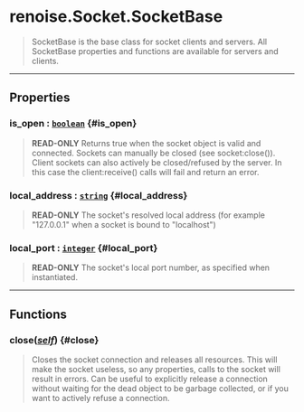# renoise.Socket.SocketBase  
> SocketBase is the base class for socket clients and servers. All
> SocketBase properties and functions are available for servers and clients.  

<!-- toc -->
  

---  
## Properties
### is_open : [`boolean`](../../API/builtins/boolean.md) {#is_open}
> **READ-ONLY** Returns true when the socket object is valid and connected.
> Sockets can manually be closed (see socket:close()). Client sockets can also
> actively be closed/refused by the server. In this case the client:receive()
> calls will fail and return an error.

### local_address : [`string`](../../API/builtins/string.md) {#local_address}
> **READ-ONLY** The socket's resolved local address (for example "127.0.0.1"
> when a socket is bound to "localhost")

### local_port : [`integer`](../../API/builtins/integer.md) {#local_port}
> **READ-ONLY** The socket's local port number, as specified when instantiated.

  

---  
## Functions
### close([*self*](../../API/builtins/self.md)) {#close}
> Closes the socket connection and releases all resources. This will make
> the socket useless, so any properties, calls to the socket will result in
> errors. Can be useful to explicitly release a connection without waiting for
> the dead object to be garbage collected, or if you want to actively refuse a
> connection.  

